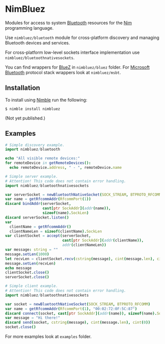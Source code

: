 # NimBluez

Modules for access to system [Bluetooth](https://www.bluetooth.com/) resources for the [Nim](http://nim-lang.org/) programming language.

Use `nimbluez/bluetooth` module for cross-platform discovery and managing Bluetooth devices and services.

For cross-platform low-level sockets interface implementation use `nimbluez/bluetoothnativesockets`.

You can find wrappers for [BlueZ](http://www.bluez.org/) in `nimbluez/bluez` folder.
For [Microsoft Bluetooth](https://msdn.microsoft.com/en-us/library/windows/desktop/aa362761%28v=vs.85%29.aspx) protocol stack wrappers look at `nimbluez/msbt`.

## Installation
To install using [Nimble](https://github.com/nim-lang/nimble) run the following:
```
$ nimble install nimbluez
```
(Not yet published.)
## Examples

```nim
# Simple discovery example.  
import nimbluez/bluetooth

echo "All visible remote devices:"
for remoteDevice in getRemoteDevices():
  echo remoteDevice.address, " - ", remoteDevice.name
```

```nim
# Simple server example.
# Attention! This code does not contain error handling.
import nimbluez/bluetoothnativesockets

var serverSocket = newBluetoothNativeSocket(SOCK_STREAM, BTPROTO_RFCOMM)
var name = getRfcommAddr(RfcommPort(1))
discard bindAddr(serverSocket,
                 cast[ptr SockAddr](addr(name)),
                 sizeof(name).SockLen)
discard serverSocket.listen()
var
  clientName = getRfcommAddr()
  clientNameLen = sizeof(clientName).SockLen
var clientSocket = accept(serverSocket,
                          cast[ptr SockAddr](addr(clientName)),
                          addr(clientNameLen))
var message: string = ""
message.setLen(1000)
let recvLen = clientSocket.recv(cstring(message), cint(message.len), cint(0))
message.setLen(recvLen)
echo message
clientSocket.close()
serverSocket.close()
```

```nim
# Simple client example.
# Attention! This code does not contain error handling.
import nimbluez/bluetoothnativesockets

var socket = newBluetoothNativeSocket(SOCK_STREAM, BTPROTO_RFCOMM)
var name = getRfcommAddr(RfcommPort(1), "00:02:72:0F:5C:87")
discard connect(socket, cast[ptr SockAddr](addr(name)), sizeof(name).SockLen)
var message = "Hi there!"
discard send(socket, cstring(message), cint(message.len), cint(0))
socket.close()
```
For more examples look at `examples` folder.
